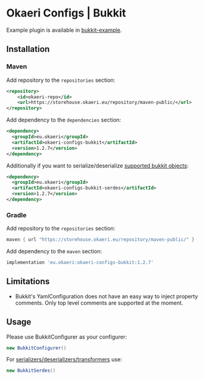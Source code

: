 # Okaeri Configs | Bukkit

Example plugin is available in [bukkit-example](https://github.com/OkaeriPoland/okaeri-configs/tree/master/bukkit-example).

## Installation
### Maven
Add repository to the `repositories` section:
```xml
<repository>
    <id>okaeri-repo</id>
    <url>https://storehouse.okaeri.eu/repository/maven-public/</url>
</repository>
```
Add dependency to the `dependencies` section:
```xml
<dependency>
  <groupId>eu.okaeri</groupId>
  <artifactId>okaeri-configs-bukkit</artifactId>
  <version>1.2.7</version>
</dependency>
```
Additionally if you want to serialize/deserialize [supported bukkit objects](https://github.com/OkaeriPoland/okaeri-configs/tree/master/bukkit-serdes):
```xml
<dependency>
  <groupId>eu.okaeri</groupId>
  <artifactId>okaeri-configs-bukkit-serdes</artifactId>
  <version>1.2.7</version>
</dependency>
```
### Gradle
Add repository to the `repositories` section:
```groovy
maven { url "https://storehouse.okaeri.eu/repository/maven-public/" }
```
Add dependency to the `maven` section:
```groovy
implementation 'eu.okaeri:okaeri-configs-bukkit:1.2.7'
```

## Limitations
- Bukkit's YamlConfiguration does not have an easy way to inject property comments. 
  Only top level comments are supported at the moment.

## Usage

Please use BukkitConfigurer as your configurer:
```java
new BukkitConfigurer()
```
For [serializers/deserializers/transformers](https://github.com/OkaeriPoland/okaeri-configs/tree/master/bukkit-serdes) use:
```java
new BukkitSerdes()
```
